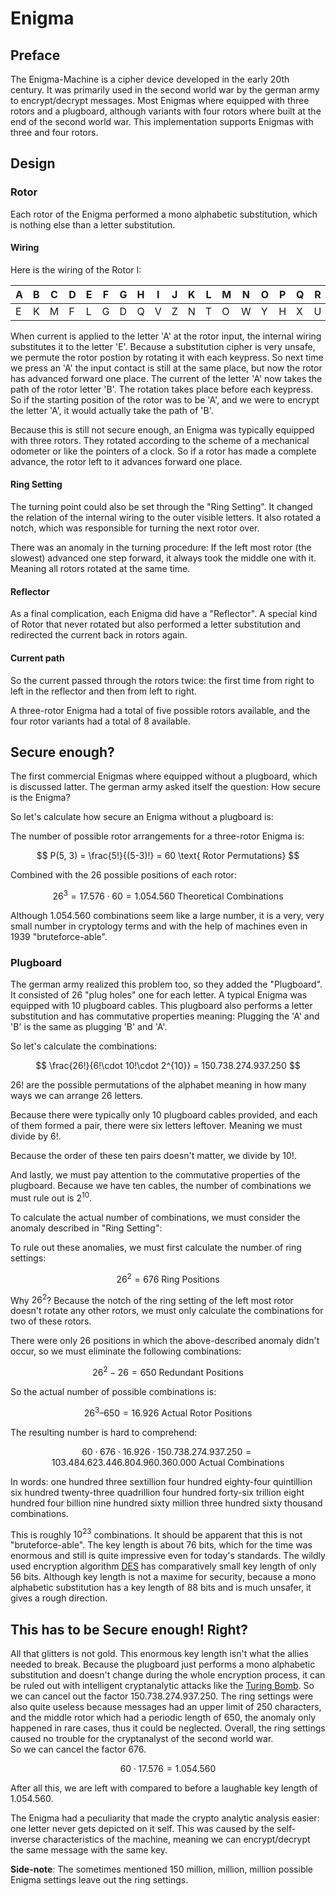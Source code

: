# Enigma

## Preface

The Enigma-Machine is a cipher device developed in the early 20th century.
It was primarily used in the second world war by the german army to encrypt/decrypt messages.
Most Enigmas where equipped with three rotors and a plugboard,
although variants with four rotors where built at the end of the second world war.
This implementation supports Enigmas with three and four rotors.

## Design

### Rotor 

Each rotor of the Enigma performed a mono alphabetic substitution, which is nothing else than a letter substitution.

#### Wiring

Here is the wiring of the Rotor I:

| A | B | C | D | E | F | G | H | I | J | K | L | M | N | O | P | Q | R | S | T | U | V | W | X | Y | Z |
|---|---|---|---|---|---|---|---|---|---|---|---|---|---|---|---|---|---|---|---|---|---|---|---|---|---|
| E | K | M | F | L | G | D | Q | V | Z | N | T | O | W | Y | H | X | U | S | P | A | I | B | R | C | J |

When current is applied to the letter 'A' at the rotor input, the internal wiring substitutes it to the letter 'E'.
Because a substitution cipher is very unsafe, we permute the rotor postion by rotating it with each keypress.
So next time we press an 'A'
the input contact is still at the same place, but now the rotor has advanced forward one place. 
The current of the letter 'A' now takes the path of the rotor letter 'B'. 
The rotation takes place before each keypress.
So if the starting position of the rotor was to be 'A',
and we were to encrypt the letter 'A', it would actually take the path of 'B'.

Because this is still not secure enough, an Enigma was typically equipped with three rotors. 
They rotated according to the scheme of a mechanical odometer or like the pointers of a clock.
So if a rotor has made a complete advance, the rotor left to it advances forward one place.

#### Ring Setting

The turning point could also be set through the "Ring Setting".
It changed the relation of the internal wiring to the outer visible letters.
It also rotated a notch, which was responsible for turning the next rotor over. 

There was an anomaly in the turning procedure:
If the left most rotor (the slowest) advanced one step forward, it always took the middle one with it. 
Meaning all rotors rotated at the same time.

#### Reflector

As a final complication, each Enigma did have a "Reflector".
A special kind of Rotor
that never rotated but also performed a letter substitution and redirected the current back in rotors again.

#### Current path

So the current passed through the rotors twice:
the first time from right to left in the reflector and then from left to right.

A three-rotor Enigma had a total of five possible rotors available,
and the four rotor variants had a total of 8 available. 

## Secure enough?

The first commercial Enigmas where equipped without a plugboard, which is discussed latter.
The german army asked itself the question: How secure is the Enigma?

So let's calculate how secure an Enigma without a plugboard is:

The number of possible rotor arrangements for a three-rotor Enigma is:

$$
P(5, 3) = \frac{5!}{(5-3)!} = 60 \text{ Rotor Permutations}
$$

Combined with the 26 possible positions of each rotor:

$$
26^3=17.576 \cdot 60 = 1.054.560 \text{ Theoretical Combinations}
$$

Although $1.054.560$ combinations seem like a large number,
it is a very, very small number in cryptology terms and with the help of machines even in 1939 "bruteforce-able".


### Plugboard

The german army realized this problem too, so they added the "Plugboard".
It consisted of 26 "plug holes" one for each letter.
A typical Enigma was equipped with 10 plugboard cables.
This plugboard also performs a letter substitution and has commutative properties meaning:
Plugging the 'A' and 'B' is the same as plugging 'B' and 'A'.

So let's calculate the combinations:

$$
\frac{26!}{6!\cdot 10!\cdot 2^{10}} = 150.738.274.937.250
$$

$26!$ are the possible permutations of the alphabet meaning in how many ways we can arrange 26 letters.

Because there were typically only 10 plugboard cables provided, and each of them formed a pair, there were six letters leftover.
Meaning we must divide by $6!$.

Because the order of these ten pairs doesn't matter, we divide by $10!$.

And lastly, we must pay attention to the commutative properties of the plugboard.
Because we have ten cables, the number of combinations we must rule out is $2^{10}$.

To calculate the actual number of combinations, we must consider the anomaly described in "Ring Setting":

To rule out these anomalies, we must first calculate the number of ring settings:

$$
26^2=676 \text{ Ring Positions}
$$

Why $26^2$?
Because the notch of the ring setting of the left most rotor doesn't rotate any other rotors,
we must only calculate the combinations for two of these rotors.

There were only 26 positions in which the above-described anomaly didn't occur,
so we must eliminate the following combinations:

$$
26^2−26 = 650 \text{ Redundant Positions}
$$

So the actual number of possible combinations is:

$$
26^3–650 = 16.926 \text{ Actual Rotor Positions}
$$

The resulting number is hard to comprehend:

$$
60 \cdot 676 \cdot 16.926 \cdot 150.738.274.937.250 = 103.484.623.446.804.960.360.000 \text{ Actual Combinations}
$$

In words:
one hundred three sextillion four hundred eighty-four quintillion six hundred twenty-three quadrillion four hundred 
forty-six trillion eight hundred four billion nine hundred sixty million three hundred sixty thousand combinations.

This is roughly $10^{23}$ combinations.
It should be apparent that this is not "bruteforce-able".
The key length is about 76 bits,
which for the time was enormous and still is quite impressive even for today's standards.
The wildly used encryption algorithm [DES](https://en.wikipedia.org/wiki/Data_Encryption_Standard) has comparatively small 
key length of only 56 bits.
Although key length is not a maxime for security,
because a mono alphabetic substitution has a key length of 88 bits and is much unsafer, it gives a rough direction.

## This has to be Secure enough! Right?

All that glitters is not gold.
This enormous key length isn't what the allies needed to break.
Because the plugboard just performs a mono alphabetic substitution
and doesn't change during the whole encryption process,
it can be ruled out with intelligent cryptanalytic attacks like the [Turing Bomb](TuringBomb.md).
So we can cancel out the factor $150.738.274.937.250$. 
The ring settings were also quite useless
because messages had an upper limit of 250 characters, and the middle rotor
which had a periodic length of 650, the anomaly only happened in rare cases, thus it could be neglected. 
Overall, the ring settings caused no trouble for the cryptanalyst of the second world war.  
So we can cancel the factor $676$. 

$$
60 \cdot 17.576 = 1.054.560
$$

After all this, we are left with compared to before a laughable key length of $1.054.560$.

The Enigma had a peculiarity that made the crypto analytic analysis easier: one letter never gets depicted on it self. This was caused by the self-inverse characteristics of the machine, meaning we can encrypt/decrypt the same message with the same key.

**Side-note**:
The sometimes mentioned 150 million, million, million possible Enigma settings leave out the ring settings.

